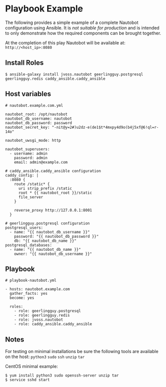 # Playbook Example

The following provides a simple example of a complete Nautobot configuration using 
Ansible. It is *not suitable for production* and is intended to only demonstrate how
the required components can be brought together.

At the completion of this play Nautobot will be available at: `http://<host_ip>:8080`

## Install Roles

    $ ansible-galaxy install jvoss.nautobot geerlingguy.postgresql geerlingguy.redis caddy_ansible.caddy_ansible

## Host variables

    # nautobot.example.com.yml

    nautobot_root: /opt/nautobot
    nautobot_db_username: nautobot
    nautobot_db_password: password
    nautobot_secret_key: "-nit@y=2#)u2dz-e(de1$t*4mxpy4d9o(b4j5xf@6!ql=r-14o"

    nautobot_uwsgi_mode: http

    nautobot_superusers:        
      - username: admin
        password: admin
        email: admin@example.com

    # caddy_ansible.caddy_ansible configuration
    caddy_config: |
      :8080 {
        route /static* {
          uri strip_prefix /static
          root * {{ nautobot_root }}/static
          file_server
        }

        reverse_proxy http://127.0.0.1:8001
      }

    # geerlingguy.postgresql configuration
    postgresql_users:
      - name: "{{ nautobot_db_username }}"
        password: "{{ nautobot_db_password }}"
        db: "{{ nautobot_db_name }}"
    postgresql_databases:
      - name: "{{ nautobot_db_name }}"
        owner: "{{ nautobot_db_username }}"

## Playbook

    # playbook-nautobot.yml

    - hosts: nautobot.example.com
      gather_facts: yes
      become: yes

      roles:
        - role: geerlingguy.postgresql
        - role: geerlingguy.redis
        - role: jvoss.nautobot
        - role: caddy_ansible.caddy_ansible

## Notes

For testing on minimal installations be sure the following tools are available on the
host: `python3` `sudo` `ssh` `unzip` `tar`

CentOS minimal example:

    $ yum install python3 sudo openssh-server unzip tar
    $ service sshd start

